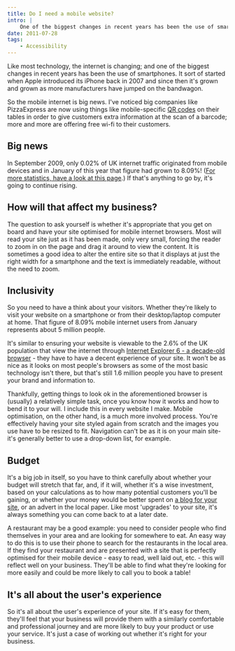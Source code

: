 ```yaml
---
title: Do I need a mobile website?
intro: |
    One of the biggest changes in recent years has been the use of smartphones. How should your website cater for these devices?
date: 2011-07-28
tags:
    - Accessibility
---
```


Like most technology, the internet is changing; and one of the biggest changes in recent years has been the use of smartphones. It sort of started when Apple introduced its iPhone back in 2007 and since then it's grown and grown as more manufacturers have jumped on the bandwagon.

So the mobile internet is big news. I've noticed big companies like PizzaExpress are now using things like mobile-specific [QR codes](http://tempertemper.net/blog/qr-readers) on their tables in order to give customers extra information at the scan of a barcode; more and more are offering free wi-fi to their customers.


## Big news

In September 2009, only 0.02% of UK internet traffic originated from mobile devices and in January of this year that figure had grown to 8.09%! ([For more statistics, have a look at this page](http://www.tecmark.co.uk/uk-mobile-internet-stats).) If that's anything to go by, it's going to continue rising.


## How will that affect my business?

The question to ask yourself is whether it's appropriate that you get on board and have your site optimised for mobile internet browsers. Most will read your site just as it has been made, only very small, forcing the reader to zoom in on the page and drag it around to view the content. It is sometimes a good idea to alter the entire site so that it displays at just the right width for a smartphone and the text is immediately readable, without the need to zoom.


## Inclusivity

So you need to have a think about your visitors. Whether they're likely to visit your website on a smartphone or from their desktop/laptop computer at home. That figure of 8.09% mobile internet users from January represents about 5 million people.

It's similar to ensuring your website is viewable to the 2.6% of the UK population that view the internet through [Internet Explorer 6 - a decade-old browser](http://www.ie6countdown.com/) - they have to have a decent experience of your site. It won't be as nice as it looks on most people's browsers as some of the most basic technology isn't there, but that's still 1.6 million people you have to present your brand and information to.

Thankfully, getting things to look ok in the aforementioned browser is (usually) a relatively simple task, once you know how it works and how to bend it to your will. I include this in every website I make. Mobile optimisation, on the other hand, is a much more involved process. You're effectively having your site styled again from scratch and the images you use have to be resized to fit. Navigation can't be as it is on your main site- it's generally better to use a drop-down list, for example.


## Budget

It's a big job in itself, so you have to think carefully about whether your budget will stretch that far, and, if it will, whether it's a wise investment, based on your calculations as to how many potential customers you'll be gaining, or whether your money would be better spent on [a blog for your site](http://tempertemper.net/blog/why-should-i-blog), or an advert in the local paper. Like most 'upgrades' to your site, it's always something you can come back to at a later date.

A restaurant may be a good example: you need to consider people who find themselves in your area and are looking for somewhere to eat. An easy way to do this is to use their phone to search for the restaurants in the local area. If they find your restaurant and are presented with a site that is perfectly optimised for their mobile device - easy to read, well laid out, etc. - this will reflect well on your business. They'll be able to find what they're looking for more easily and could be more likely to call you to book a table!


## It's all about the user's experience

So it's all about the user's experience of your site. If it's easy for them, they'll feel that your business will provide them with a similarly comfortable and professional journey and are more likely to buy your product or use your service. It's just a case of working out whether it's right for your business.
